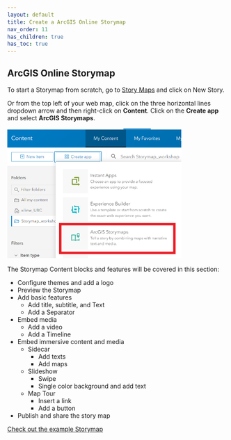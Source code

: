 ```yaml
---
layout: default
title: Create a ArcGIS Online Storymap
nav_order: 11
has_children: true
has_toc: true
---
```

## ArcGIS Online Storymap

To start a Storymap from scratch, go to [Story Maps](https://doc.arcgis.com/en/arcgis-storymaps/gallery/?rsource=https%3A%2F%2Fwww.esri.com%2Fen-us%2Farcgis%2Fproducts%2Farcgis-storymaps%2Fstories) and click on New Story.

Or from the top left of your web map, click on the three horizontal lines dropdown arrow and then right-click on **Content**. Click on the **Create app** and select **ArcGIS Storymaps**.

<img src="images/story1.png" alt="fig1" style="height: 300px; width:400px;"/>


The Storymap Content blocks and features will be covered in this section:
- Configure themes and add a logo
- Preview the Storymap
- Add basic features
    - Add title, subtitle, and Text
    - Add a Separator
- Embed media
    - Add a video
    - Add a Timeline
- Embed immersive content and media
    - Sidecar
        - Add texts
        - Add maps
    - Slideshow
        - Swipe
        - Single color background and add text
    - Map Tour
        - Insert a link
        - Add a button
- Publish and share the story map


[Check out the example Storymap](https://storymaps.arcgis.com/stories/9d2a3452e2a141399ae6226a627b4a36)